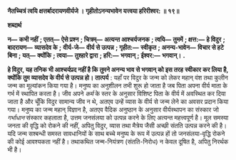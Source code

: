 **नैतच्चित्रं त्वयि क्षत्तर्बादरायणवीर्यजे ।** **गृहीतोऽनन्यभावेन यत्त्वया हरिरीश्वर: ॥ १९॥** 

**शब्दार्थ** 

**न—** **कभी नहीं** **; एतत्—** **ऐसे प्रश्न** **; चित्रम्—** **अत्यन्त आश्चर्यजनक** **; त्वयि—** **तुममें** **; क्षत्त:—** **हे विदुर** **; बादरायण—** **व्यासदेव के** **;** **वीर्य-जे—** **वीर्य से उत्पन्न** **; गृहीत:—** **स्वीकृत** **; अनन्य-भावेन—** **विचार से हटे बिना** **; यत्—** **क्योंकि** **; त्वया—** **तुश्हारे द्वारा** **; हरि:—** **भगवान्** **; ईश्वर:—** **भगवान्।** **.** 

**हे विदुर, यह तनिक भी आश्चर्यप्रद नहीं है कि तुमने अनन्य भाव से भगवान् को इस तरह** **स्वीकार कर लिया है, क्योंकि तुम व्यासदेव के वीर्य से उत्पन्न हो।** **तात्पर्य** : यहाँ पर विदुर के जन्म को लेकर महान् वंश तथा कुलीन जन्म का मूल्यांकन किया गया है। मनुष्य का अनुशीलन तभी शुरू हो जाता है जब पिता अपना वीर्य माता के गर्भ में स्थापित करता है। जीव अपने *कर्म* के स्तर के अनुसार विशिष्ट पिता के वीर्य में अवस्थित कर दिया जाता है और चूँकि विदुर सामान्य जीव न थे, अतएव उन्हें व्यास के वीर्य से जन्म लेने का अवसर प्रदान किया गया। मनुष्य का जन्म महान् विज्ञान है, अतएव वैदिक अनुष्ठान के अनुसार वीर्यस्थापन का संस्कार जो *गर्भाधान* संस्कार कहलाता है, उत्तम जनसंलया को उत्पन्न करने के लिए अत्यन्त महत्त्वपूर्ण है। मूल समस्या जनता की वृद्धि को रोकने की नहीं, अपितु विदुर, व्यास तथा मैत्रेय जैसी अच्छी संतति उत्पन्न करने की है। यदि जन्म सश्बन्धी समस्त सावधानियों के साथ बच्चे मनुष्य के रूप में उत्पन्न हों तो जनसंलया-वृद्धि रोकने की कोई आवश्यकता नहीं है। तथाकथित जन्म-नियंत्रण (संतति-निरोध) न केवल दूषित है, अपितु निरर्थक भी है।  
